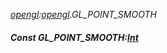 _[opengl](../../modules/opengl/opengl-module.md):[opengl](../../modules/opengl/opengl-module.md).GL\_POINT\_SMOOTH_
##### Const GL\_POINT\_SMOOTH:[Int](../../modules/wonkey/wonkey-types-int.md)
